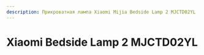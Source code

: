 ```yaml
---
description: Прикроватная лампа Xiaomi Mijia Bedside Lamp 2 MJCTD02YL
---
```


# Xiaomi Bedside Lamp 2 MJCTD02YL


